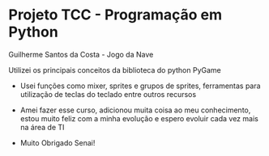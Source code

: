 # Projeto TCC - Programação em Python
Guilherme Santos da Costa - Jogo da Nave 

Utilizei os principais conceitos da biblioteca do python PyGame
- Usei funções como mixer, sprites e grupos de sprites, ferramentas para utilização de teclas do teclado entre outros recursos

- Amei fazer esse curso, adicionou muita coisa ao meu conhecimento, estou muito feliz com a minha evolução e espero evoluir cada vez mais na área de TI
- Muito Obrigado Senai!
